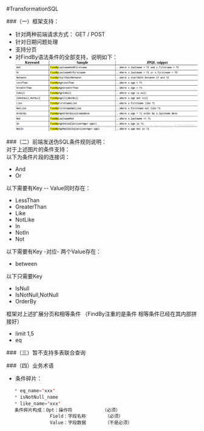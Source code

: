 #TransformationSQL

###（一）框架支持：
* 针对两种前端请求方式： GET / POST
* 针对日期问题处理
* 支持分页
* 对FindBy语法条件的全部支持，说明如下：
![avator](./2018081915450258.bmp)  


###（二）前端发送伪SQL条件规则说明：  
对于上述图片的条件支持：  
以下为条件片段的连接词：
* And
* Or

以下需要有Key -- Value同时存在：
* LessThan
* GreaterThan
* Like
* NotLike
* In
* NotIn
* Not

以下需要有Key -对应- 两个Value存在：
* between


以下只需要Key
* IsNull
* IsNotNull,NotNull
* OrderBy

框架对上述扩展分页和相等条件 （FindBy注重的是条件 相等条件已经在其内部拼接好）
* limit  1,5
* eq 

###（三）暂不支持多表联合查询

###（四）业务术语
* 条件碎片：  
```java
   * eq_name='xxx'
   * isNotNull_name
   * like_name='xxx'
   条件碎片构成：Opt：操作符           （必须）
                Field：字段名称       （必须）
                Value：字段数据       （不是必须）
```


